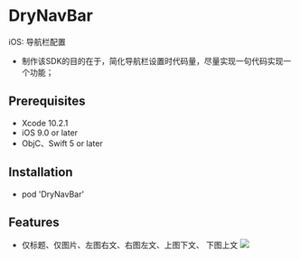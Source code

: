 # DryNavBar
iOS: 导航栏配置
* 制作该SDK的目的在于，简化导航栏设置时代码量，尽量实现一句代码实现一个功能；


## Prerequisites
* Xcode 10.2.1
* iOS 9.0 or later
* ObjC、Swift 5 or later


## Installation
* pod 'DryNavBar'


## Features
* 仅标题、仅图片、左图右文、右图左文、上图下文、 下图上文
![](https://github.com/duanruiying/DryNavBar/raw/master/Image/1.png)
